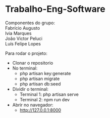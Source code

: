 # Trabalho-Eng-Software

Componentes do grupo:<br />
Fabrício Augusto<br />
Ivia Marques<br />
João Victor Peluci<br />
Luís Felipe Lopes

Para rodar o projeto:
- Clonar o repositorio
- No terminal:
  - php artisan key:generate
  - php artisan migrate
  - php artisan db:seed
- Dividir o terminal:
  - Terminal 1: php artisan serve
  - Terminal 2: npm run dev
- Abrir no navegador:
  - http://127.0.0.1:8000
